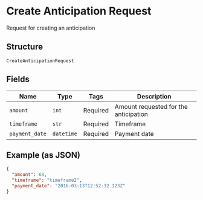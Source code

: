 
# Create Anticipation Request

Request for creating an anticipation

## Structure

`CreateAnticipationRequest`

## Fields

| Name | Type | Tags | Description |
|  --- | --- | --- | --- |
| `amount` | `int` | Required | Amount requested for the anticipation |
| `timeframe` | `str` | Required | Timeframe |
| `payment_date` | `datetime` | Required | Payment date |

## Example (as JSON)

```json
{
  "amount": 68,
  "timeframe": "timeframe2",
  "payment_date": "2016-03-13T12:52:32.123Z"
}
```


